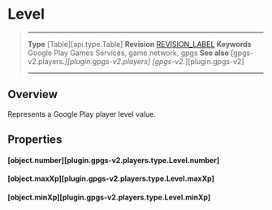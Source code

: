 # Level

> --------------------- ------------------------------------------------------------------------------------------
> __Type__              [Table][api.type.Table]
> __Revision__          [REVISION_LABEL](REVISION_URL)
> __Keywords__          Google Play Games Services, game network, gpgs
> __See also__          [gpgs-v2.players.*][plugin.gpgs-v2.players]
>                       [gpgs-v2.*][plugin.gpgs-v2]
> --------------------- ------------------------------------------------------------------------------------------

## Overview

Represents a Google Play player level value.

## Properties

#### [object.number][plugin.gpgs-v2.players.type.Level.number]

#### [object.maxXp][plugin.gpgs-v2.players.type.Level.maxXp]

#### [object.minXp][plugin.gpgs-v2.players.type.Level.minXp]